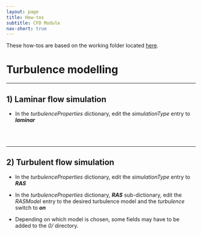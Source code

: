```yaml
---
layout: page
title: How-tos
subtitle: CFD Module
nav-short: true
---
```


These how-tos are based on the working folder located [here](https://github.com/vincentcasseau/hyStrath/tree/master/run/hyStrath/hy2Foam/genericCase).  

# Turbulence modelling

---

## 1) Laminar flow simulation 
  
+ In the _turbulenceProperties_ dictionary, edit the _simulationType_ entry to __*laminar*__

<div class="paragraph"><p><br>
<br></p></div>

---

## 2) Turbulent flow simulation

+ In the _turbulenceProperties_ dictionary, edit the _simulationType_ entry to __*RAS*__  
+ In the _turbulenceProperties_ dictionary, __*RAS*__ sub-dictionary, edit the _RASModel_ entry to the desired turbulence model and the _turbulence_ switch to __*on*__

+ Depending on which model is chosen, some fields may have to be added to the _0/_ directory.

